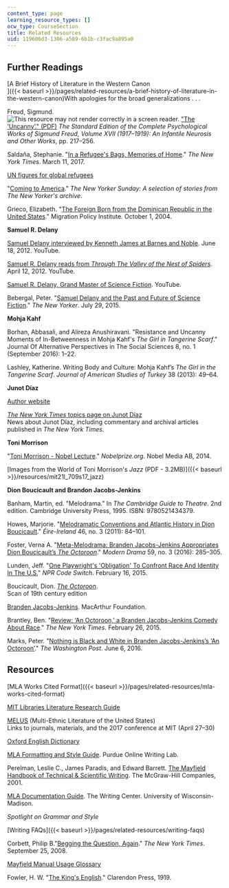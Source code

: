 ```yaml
---
content_type: page
learning_resource_types: []
ocw_type: CourseSection
title: Related Resources
uid: 119606d3-1306-a589-6b1b-c3fac9a895a0
---
```


Further Readings
----------------

[A Brief History of Literature in the Western Canon  
]({{< baseurl >}}/pages/related-resources/a-brief-history-of-literature-in-the-western-canon)With apologies for the broad generalizations . . .

Freud, Sigmund.![This resource may not render correctly in a screen reader.](/images/inacessible.gif) ["The ‘Uncanny’." (PDF)](http://www.arch.mcgill.ca/prof/bressani/arch653/winter2010/Freud_TheUncanny.pdf) _The Standard Edition of the Complete Psychological Works of Sigmund Freud, Volume XVII (1917–1919): An Infantile Neurosis and Other Works_, pp. 217–256.

Saldaña, Stephanie. "[In a Refugee's Bags, Memories of Home](https://www.nytimes.com/2017/03/11/opinion/sunday/in-a-refugees-bags-memories-of-home.html?ref=opinion)." _The New York Times_. March 11, 2017.

[UN figures for global refugees](http://www.unhcr.org/en-us/figures-at-a-glance.html)

"[Coming to America](https://www.newyorker.com/magazine/coming-to-america)." _The New Yorker Sunday: A selection of stories from The New Yorker's archive_.

Grieco, Elizabeth. "[The Foreign Born from the Dominican Republic in the United States](https://www.migrationpolicy.org/article/foreign-born-dominican-republic-united-states)." Migration Policy Institute. October 1, 2004.

**Samuel R. Delany**

[Samuel Delany interviewed by Kenneth James at Barnes and Noble](https://youtu.be/9UpGok166wQ). June 18, 2012. YouTube.

[Samuel R. Delany reads from _Through The Valley of the Nest of Spiders_](https://youtu.be/nXs_H6_Y7_4). April 12, 2012. YouTube.

[Samuel R. Delany, Grand Master of Science Fiction](https://youtu.be/X6kc-0Qg6oQ). YouTube.

Bebergal, Peter. "[Samuel Delany and the Past and Future of Science Fiction](https://www.newyorker.com/books/page-turner/samuel-delany-and-the-past-and-future-of-science-fiction)." _The New Yorker_. July 29, 2015.

**Mohja Kahf**

Borhan, Abbasali, and Alireza Anushiravani. "Resistance and Uncanny Moments of In-Betweenness in Mohja Kahf's _The Girl in Tangerine Scarf_." Journal Of Alternative Perspectives in The Social Sciences 8, no. 1 (September 2016): 1–22.

Lashley, Katherine. Writing Body and Culture: Mohja Kahf’s _The Girl in the Tangerine Scarf_. _Journal of American Studies of Turkey_ 38 (2013): 49–64.

**Junot Díaz**

[Author website](http://www.junotdiaz.com/)

[_The New York Times_ topics page on Junot Díaz](https://www.nytimes.com/topic/person/junot-diaz?8qa)  
News about Junot Díaz, including commentary and archival articles published in _The New York Times_.

**Toni Morrison**

"[Toni Morrison - Nobel Lecture](https://www.nobelprize.org/nobel_prizes/literature/laureates/1993/morrison-lecture.html)." _Nobelprize.org_. Nobel Media AB, 2014.

[Images from the World of Toni Morrison's _Jazz_ (PDF - 3.2MB)]({{< baseurl >}}/resources/mit21l_709s17_jazz)

**Dion Boucicault and Brandon Jacobs-Jenkins**

Banham, Martin, ed. "Melodrama." In _The Cambridge Guide to Theatre_. 2nd edition. Cambridge University Press, 1995. ISBN: 9780521434379.

Howes, Marjorie. "[Melodramatic Conventions and Atlantic History in Dion Boucicault](https://muse.jhu.edu/article/458539)." _Éire-Ireland_ 46, no. 3 (2011): 84–101.

Foster, Verna A. "[Meta-Melodrama: Branden Jacobs-Jenkins Appropriates Dion Boucicault’s _The Octoroon_](https://muse.jhu.edu/article/629588)." _Modern Drama_ 59, no. 3 (2016): 285–305.

Lunden, Jeff. "[One Playwright's 'Obligation' To Confront Race And Identity In The U.S.](https://www.npr.org/sections/codeswitch/2015/02/16/383567104/one-playwright-s-obligation-to-confront-race-and-identity-in-the-u-s)" _NPR Code Switch_. February 16, 2015.

Boucicault, Dion. [_The Octoroon_](https://www.hathitrust.org/help_copyright#RestrictedAccess).  
Scan of 19th century edition

[Branden Jacobs-Jenkins](https://www.macfound.org/fellows/958/). MacArthur Foundation.

Brantley, Ben. "[Review: ‘An Octoroon,’ a Branden Jacobs-Jenkins Comedy About Race](https://nyti.ms/2k5oB83)." _The New York Times_. February 26, 2015.

Marks, Peter. "[Nothing is Black and White in Branden Jacobs-Jenkins’s ‘An Octoroon’](https://www.washingtonpost.com/entertainment/theater_dance/nothing-is-black-and-white-in-branden-jacobs-jenkinss-an-octoroon/2016/06/06/572380b2-2be4-11e6-9de3-6e6e7a14000c_story.html?utm_term=.06360ea4a45e)." _The Washington Post_. June 6, 2016.

Resources
---------

[MLA Works Cited Format]({{< baseurl >}}/pages/related-resources/mla-works-cited-format)

[MIT Libraries Literature Research Guide](https://libguides.mit.edu/lit)

[MELUS](http://www.melus.org/) (Multi-Ethnic Literature of the United States)  
Links to journals, materials, and the 2017 conference at MIT (April 27–30)

[Oxford English Dictionary](http://www.oed.com/)

[MLA Formatting and Style Guide](https://owl.english.purdue.edu/owl/resource/747/01/). Purdue Online Writing Lab.

Perelman, Leslie C., James Paradis, and Edward Barrett. [The Mayfield Handbook of Technical & Scientific Writing](http://www.mhhe.com/mayfieldpub/tsw/home.htm). The McGraw-Hill Companies, 2001.

[MLA Documentation Guide](https://writing.wisc.edu/Handbook/DocMLA.html). The Writing Center. University of Wisconsin-Madison.

_Spotlight on Grammar and Style_

[Writing FAQs]({{< baseurl >}}/pages/related-resources/writing-faqs)

Corbett, Philip B."[Begging the Question, Again](https://afterdeadline.blogs.nytimes.com/2008/09/25/begging-the-question-again/)." _The New York Times_. September 25, 2008.

[Mayfield Manual Usage Glossary](http://www.mhhe.com/mayfieldpub/tsw/usage.htm)

Fowler, H. W. "[The King's English](http://www.bartleby.com/116/)." Clarendon Press, 1919.